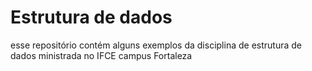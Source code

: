 # Estrutura de dados
esse repositório contém alguns exemplos da disciplina de estrutura de dados ministrada no IFCE campus Fortaleza
